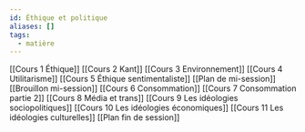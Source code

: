 ```yaml
---
id: Éthique et politique
aliases: []
tags:
  - matière
---
```


[[Cours 1 Éthique]]
[[Cours 2 Kant]]
[[Cours 3 Environnement]]
[[Cours 4 Utilitarisme]]
[[Cours 5 Éthique sentimentaliste]]
[[Plan de mi-session]]
[[Brouillon mi-session]]
[[Cours 6 Consommation]]
[[Cours 7 Consommation partie 2]]
[[Cours 8 Média et trans]]
[[Cours 9 Les idéologies sociopolitiques]]
[[Cours 10 Les idéologies économiques]]
[[Cours 11 Les idéologies culturelles]]
[[Plan fin de session]]
